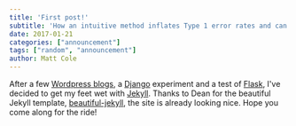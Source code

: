 ```yaml
---
title: 'First post!'
subtitle: 'How an intuitive method inflates Type 1 error rates and can bias results'
date: 2017-01-21
categories: ["announcement"]
tags: ["random", "announcement"]
author: Matt Cole
---
```



After a few [Wordpress blogs](https://wordpress.com/), a [Django](https://www.djangoproject.com/) experiment and a test of [Flask](http://flask.pocoo.org/), I've decided to get my feet wet with [Jekyll](https://jekyllrb.com/). Thanks to Dean for the beautiful Jekyll template, [beautiful-jekyll](https://github.com/daattali/beautiful-jekyll), the site is already looking nice. Hope you come along for the ride!
